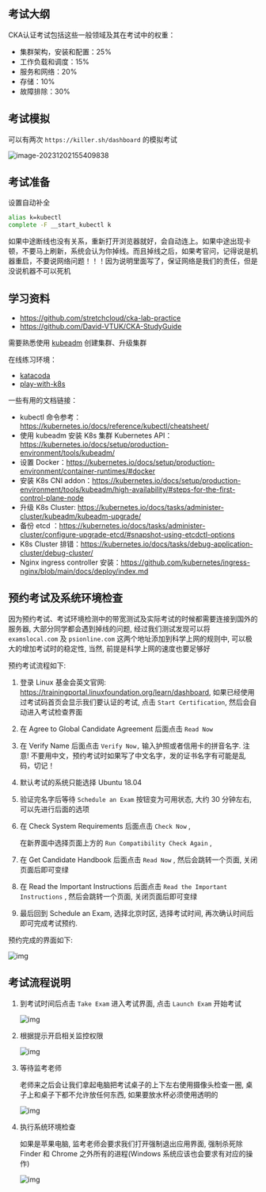 ## 考试大纲

CKA认证考试包括这些一般领域及其在考试中的权重：

- 集群架构，安装和配置：25%
- 工作负载和调度：15%
- 服务和网络：20%
- 存储：10% 
- 故障排除：30%

## 考试模拟

可以有两次 `https://killer.sh/dashboard` 的模拟考试

![image-20231202155409838](.assets/CKA考试经验/image-20231202155409838.png)

## 考试准备

设置自动补全

```bash
alias k=kubectl
complete -F __start_kubectl k
```

如果中途断线也没有关系，重新打开浏览器就好，会自动连上。如果中途出现卡顿，不要马上刷新，系统会认为你掉线。而且掉线之后，如果考官问，记得说是机器重启，不要说网络问题！！！因为说明里面写了，保证网络是我们的责任，但是没说机器不可以死机

## 学习资料

- <https://github.com/stretchcloud/cka-lab-practice>
- <https://github.com/David-VTUK/CKA-StudyGuide>

需要熟悉使用 [kubeadm](https://kubernetes.io/docs/setup/production-environment/tools/kubeadm/create-cluster-kubeadm/) 创建集群、升级集群

在线练习环境：

- [katacoda](https://www.katacoda.com/courses/kubernetes/kubectl-run-containers)
- [play-with-k8s](https://labs.play-with-k8s.com/)

一些有用的文档链接：

- kubectl 命令参考：https://kubernetes.io/docs/reference/kubectl/cheatsheet/
- 使用 kubeadm 安装 K8s 集群 Kubernetes API：https://kubernetes.io/docs/setup/production-environment/tools/kubeadm/
- 设置 Docker：https://kubernetes.io/docs/setup/production-environment/container-runtimes/#docker
- 安装 K8s CNI addon：https://kubernetes.io/docs/setup/production-environment/tools/kubeadm/high-availability/#steps-for-the-first-control-plane-node
- 升级 K8s Cluster: https://kubernetes.io/docs/tasks/administer-cluster/kubeadm/kubeadm-upgrade/
- 备份 etcd ：https://kubernetes.io/docs/tasks/administer-cluster/configure-upgrade-etcd/#snapshot-using-etcdctl-options
- K8s Cluster 排错：https://kubernetes.io/docs/tasks/debug-application-cluster/debug-cluster/
- Nginx ingress controller 安装：https://github.com/kubernetes/ingress-nginx/blob/main/docs/deploy/index.md

## 预约考试及系统环境检查

因为预约考试、考试环境检测中的带宽测试及实际考试的时候都需要连接到国外的服务器, 大部分同学都会遇到掉线的问题, 经过我们测试发现可以将 `examslocal.com` 及 `psionline.com` 这两个地址添加到科学上网的规则中, 可以极大的增加考试时的稳定性, 当然, 前提是科学上网的速度也要足够好

预约考试流程如下:

1. 登录 Linux 基金会英文官网: https://trainingportal.linuxfoundation.org/learn/dashboard, 如果已经使用过考试码首页会显示我们要认证的考试, 点击 `Start Certification`, 然后会自动进入考试检查界面

   

2. 在 Agree to Global Candidate Agreement 后面点击 `Read Now`

   

3. 在 Verify Name 后面点击 `Verify Now,` 输入护照或者信用卡的拼音名字. 注意! 不要用中文，预约考试时如果写了中文名字，发的证书名字有可能是乱码，切记！

   

4. 默认考试的系统只能选择 Ubuntu 18.04

   

5. 验证完名字后等待 `Schedule an Exam` 按钮变为可用状态, 大约 30 分钟左右, 可以先进行后面的选项

   

6. 在 Check System Requirements 后面点击 `Check Now` ,

   在新界面中选择页面上方的 `Run Compatibility Check Again` ,

   

7. 在 Get Candidate Handbook 后面点击 `Read Now` , 然后会跳转一个页面, 关闭页面后即可变绿

   

8. 在 Read the Important Instructions 后面点击 `Read the Important Instructions` , 然后会跳转一个页面, 关闭页面后即可变绿

   

9. 最后回到 Schedule an Exam, 选择北京时区, 选择考试时间, 再次确认时间后即可完成考试预约.

   

预约完成的界面如下:

![img](.assets/CKA考试经验/521eec502ead98119086bb0e27d0de81.jpg)

## 考试流程说明

1. 到考试时间后点击 `Take Exam` 进入考试界面, 点击 `Launch Exam` 开始考试

   ![img](.assets/CKA考试经验/b564d4b047ead7cde7b36f4d82c9198b.png)

2. 根据提示开启相关监控权限

   ![img](.assets/CKA考试经验/e54079f3622576dee72bbe7e29ac9da4.jpg)

   

3. 等待监考老师

   老师来之后会让我们拿起电脑把考试桌子的上下左右使用摄像头检查一圈, 桌子上和桌子下都不允许放任何东西, 如果要放水杯必须使用透明的

   ![img](.assets/CKA考试经验/e01f63471e2562506264fbeecea6e414.png)

   

4. 执行系统环境检查

   如果是苹果电脑, 监考老师会要求我们打开强制退出应用界面, 强制杀死除 Finder 和 Chrome 之外所有的进程(Windows 系统应该也会要求有对应的操作)

   ![img](.assets/CKA考试经验/45b94eadcf7650af806e5b5051c67c1b-20231206002439889.png)

